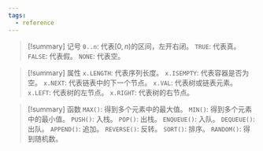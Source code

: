 ```yaml
---
tags:
  - reference
---
```

> [!summary] 记号
> `0..n`: 代表$[0, n)$的区间，左开右闭。
> `TRUE`: 代表真。
> `FALSE`: 代表假。
> `NONE`: 代表空。

> [!summary] 属性
> `x.LENGTH`: 代表序列长度。
> `x.ISEMPTY`: 代表容器是否为空。
> `x.NEXT`: 代表链表中的下一个节点。
> `x.VAL`: 代表树或链表元素。
> `x.LEFT`: 代表树的左节点。
> `x.RIGHT`: 代表树的右节点。

> [!summary] 函数
> `MAX()`: 得到多个元素中的最大值。
> `MIN()`: 得到多个元素中的最小值。
> `PUSH()`: 入栈。
> `POP()`: 出栈。
> `ENQUEUE()`: 入队。
> `DEQUEUE()`: 出队。
> `APPEND()`: 追加。
> `REVERSE()`: 反转。
> `SORT()`: 排序。
> `RANDOM()`: 得到随机数。
